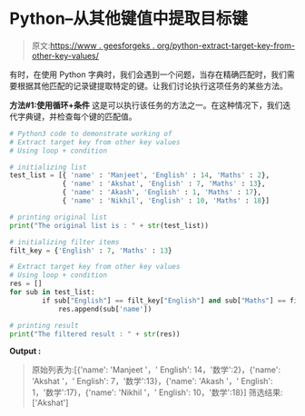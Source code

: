 # Python–从其他键值中提取目标键

> 原文:[https://www . geesforgeks . org/python-extract-target-key-from-other-key-values/](https://www.geeksforgeeks.org/python-extract-target-key-from-other-key-values/)

有时，在使用 Python 字典时，我们会遇到一个问题，当存在精确匹配时，我们需要根据其他匹配的记录键提取特定的键。让我们讨论执行这项任务的某些方法。

**方法#1:使用循环+条件**
这是可以执行该任务的方法之一。在这种情况下，我们迭代字典键，并检查每个键的匹配值。

```py
# Python3 code to demonstrate working of 
# Extract target key from other key values
# Using loop + condition

# initializing list
test_list = [{ 'name' : 'Manjeet', 'English' : 14, 'Maths' : 2}, 
             { 'name' : 'Akshat', 'English' : 7, 'Maths' : 13},
             { 'name' : 'Akash', 'English' : 1, 'Maths' : 17},
             { 'name' : 'Nikhil', 'English' : 10, 'Maths' : 18}]

# printing original list
print("The original list is : " + str(test_list))

# initializing filter items 
filt_key = {'English' : 7, 'Maths' : 13}

# Extract target key from other key values
# Using loop + condition
res = []
for sub in test_list:
        if sub["English"] == filt_key["English"] and sub["Maths"] == filt_key["Maths"]:
            res.append(sub['name'])

# printing result 
print("The filtered result : " + str(res)) 
```

**Output :**

> 原始列表为:[{'name': 'Manjeet '，' English': 14，'数学':2}，{'name': 'Akshat '，' English': 7，'数学':13}，{'name': 'Akash '，' English': 1，'数学':17}，{'name': 'Nikhil '，' English': 10，'数学':18}]
> 筛选结果:['Akshat']